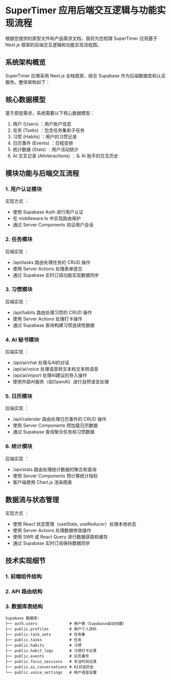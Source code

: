 # SuperTimer 应用后端交互逻辑与功能实现流程
根据您提供的原型文件和产品需求文档，我将为您梳理 SuperTimer 应用基于 Next.js 框架的后端交互逻辑和功能实现流程图。

## 系统架构概览
SuperTimer 应用采用 Next.js 全栈框架，结合 Supabase 作为后端数据库和认证服务。整体架构如下：

## 核心数据模型
基于原型需求，系统需要以下核心数据模型：

1. 用户 (Users) ：用户账户信息
2. 任务 (Tasks) ：包含任务集和子任务
3. 习惯 (Habits) ：用户的习惯记录
4. 日历事件 (Events) ：日程安排
5. 统计数据 (Stats) ：用户活动统计
6. AI 交互记录 (AIInteractions) ：与 AI 助手的交互历史
## 模块功能与后端交互流程
### 1. 用户认证模块
实现方式 ：

- 使用 Supabase Auth 进行用户认证
- 在 middleware.ts 中实现路由保护
- 通过 Server Components 验证用户会话
### 2. 任务模块
后端实现 ：

- /api/tasks 路由处理任务的 CRUD 操作
- 使用 Server Actions 处理表单提交
- 通过 Supabase 实时订阅功能实现数据同步
### 3. 习惯模块
后端实现 ：

- /api/habits 路由处理习惯的 CRUD 操作
- 使用 Server Actions 处理打卡操作
- 通过 Supabase 查询构建习惯连续性数据
### 4. AI 秘书模块
后端实现 ：

- /api/ai/chat 处理与AI的对话
- /api/ai/voice 处理语音转文本和文本转语音
- /api/ai/import 处理AI建议的导入操作
- 使用外部AI服务（如OpenAI）进行自然语言处理
### 5. 日历模块
后端实现 ：

- /api/calendar 路由处理日历事件的 CRUD 操作
- 使用 Server Components 预加载日历数据
- 通过 Supabase 查询聚合任务和习惯数据
### 6. 统计模块
后端实现 ：

- /api/stats 路由处理统计数据的聚合和查询
- 使用 Server Components 预计算统计指标
- 客户端使用 Chart.js 渲染图表
## 数据流与状态管理
实现方式 ：

- 使用 React 状态管理（useState, useReducer）处理本地状态
- 使用 Server Actions 处理数据修改操作
- 使用 SWR 或 React Query 进行数据获取和缓存
- 通过 Supabase 实时订阅保持数据同步
## 技术实现细节
### 1. 前端组件结构
### 2. API 路由结构
### 3. 数据库表结构
```plaintext
Supabase 数据库:
├── auth.users              # 用户表（Supabase自动创建）
├── public.profiles         # 用户个人资料
├── public.task_sets        # 任务集
├── public.tasks            # 任务
├── public.habits           # 习惯
├── public.habit_logs       # 习惯打卡记录
├── public.events           # 日历事件
├── public.focus_sessions   # 专注时间记录
├── public.ai_conversations # AI对话历史
└── public.voice_settings   # 用户语音设置
 ```